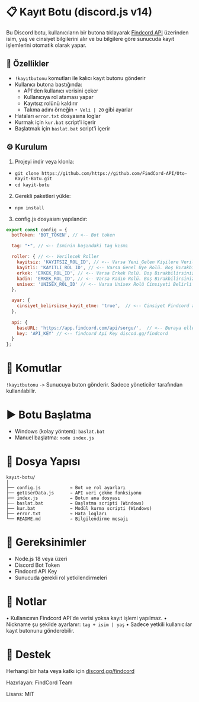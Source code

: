 #  :clipboard: Kayıt Botu (discord.js v14)

Bu Discord botu, kullanıcıların bir butona tıklayarak [Findcord API]([https://discord.com/findcord](https://app.findcord.com/api/document)) üzerinden isim, yaş ve cinsiyet bilgilerini alır ve bu bilgilere göre sunucuda kayıt işlemlerini otomatik olarak yapar.
##  :rocket: Özellikler
- `!kayıtbutonu` komutları ile kalıcı kayıt butonu gönderir
- Kullanıcı butona bastığında:
  - API'den kullanıcı verisini çeker
  - Kullanıcıya rol ataması yapar
  - Kayıtsız rolünü kaldırır
  - Takma adını örneğin `• Veli | 20` gibi ayarlar
- Hataları `error.txt` dosyasına loglar
- Kurmak için `kur.bat` script'i içerir
- Başlatmak için `baslat.bat` script'i içerir
##  :gear: Kurulum
1. Projeyi indir veya klonla:
- `git clone https://github.com/https://github.com/FindCord-API/Oto-Kayit-Botu.git`
- `cd kayit-botu`
2. Gerekli paketleri yükle:
- `npm install`
3. config.js dosyasını yapılandır:
```js
export const config = {
  botToken: 'BOT_TOKEN', // <-- Bot token

  tag: "•", // <-- İsminin başındaki tag kısmı

  roller: { // <-- Verilecek Roller
    kayitsiz: 'KAYITSIZ_ROL_ID', // <-- Varsa Yeni Gelen Kişilere Verilen Kayıtsız Rolü. Boş Bırakbilirsiniz.
    kayitli: 'KAYITLI_ROL_ID', // <-- Varsa Genel Üye Rolü. Boş Bırakbilirsiniz.
    erkek: 'ERKEK_ROL_ID', // <-- Varsa Erkek Rolü. Boş Bırakbilirsiniz.
    kadin: 'ERKEK_ROL_ID', // <-- Varsa Kadın Rolü. Boş Bırakbilirsiniz.
    unisex: 'UNISEX_ROL_ID' // <-- Varsa Unisex Rolü Cinsiyeti Belirli Olmayanlara Verilecek Rol. Boş Bırakbilirsiniz.
  },

  ayar: {
    cinsiyet_belirsizse_kayit_etme: 'true',  // <-- Cinsiyet Findcord apisi tarafından bilinmiyorsa bu kısım "true" ise kayıt etmez. "false" ise kayıt eder.
  },
  
  api: {
    baseURL: 'https://app.findcord.com/api/sorgu/',  // <-- Buraya elleme
    key: 'API_KEY' // <-- findcord Api Key discod.gg/findcord
  }
};
```
# 🤖 Komutlar
`!kayıtbutonu` `->` Sunucuya buton gönderir. Sadece yöneticiler tarafından kullanılabilir.
# :arrow_forward: Botu Başlatma
- Windows (kolay yöntem): `baslat.bat`
- Manuel başlatma: `node index.js`
# :file_folder: Dosya Yapısı
```
kayıt-botu/
│
├── config.js           → Bot ve rol ayarları
├── getUserData.js      → API veri çekme fonksiyonu
├── index.js            → Botun ana dosyası
├── baslat.bat          → Başlatma scripti (Windows)
├── kur.bat             → Modül kurma scripti (Windows)
├── error.txt           → Hata logları
└── README.md           → Bilgilendirme mesajı
```
#  :safety_pin: Gereksinimler
* Node.js 18 veya üzeri
* Discord Bot Token
* Findcord API Key
* Sunucuda gerekli rol yetkilendirmeleri
# :brain: Notlar
• Kullanıcının Findcord API'de verisi yoksa kayıt işlemi yapılmaz.
• Nickname şu şekilde ayarlanır: `tag + isim | yaş`
• Sadece yetkili kullanıcılar kayıt butonunu gönderebilir.
# :envelope_with_arrow: Destek
Herhangi bir hata veya katkı için [discord.gg/findcord](https://discord.gg/findcord)

Hazırlayan: FindCord Team

Lisans: MIT
